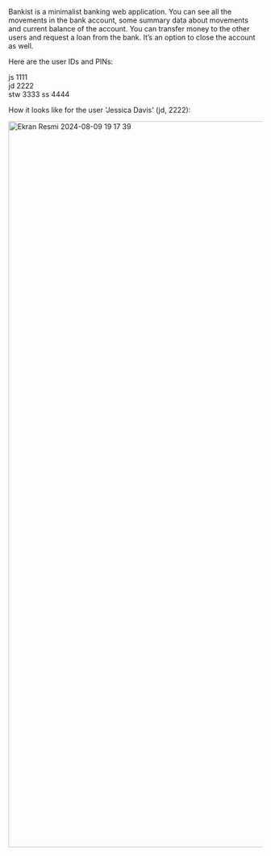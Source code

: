 Bankist is a minimalist banking web application. You can see all the movements in the bank account, some summary data about movements and current balance of the account. You can transfer money to the other users and  request a loan from the bank. It’s an option to close the account as well. 

Here are the user IDs and PINs:

js      1111     
jd     	2222     
stw 		3333
ss		  4444

How it looks like for the user 'Jessica Davis' (jd, 2222):

<img width="1440" alt="Ekran Resmi 2024-08-09 19 17 39" src="https://github.com/user-attachments/assets/f4667632-9447-4bc3-85d3-290842e219b4">

